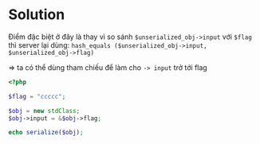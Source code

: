 # Solution

Điểm đặc biệt ở đây là thay vì so sánh `$unserialized_obj->input` với `$flag` thì server lại dùng:
`hash_equals ($unserialized_obj->input, $unserialized_obj->flag)`

=> ta có thể dùng tham chiếu để làm cho `-> input` trở tới flag


```php
<?php

$flag = "ccccc";

$obj = new stdClass;
$obj->input = &$obj->flag;

echo serialize($obj);
```